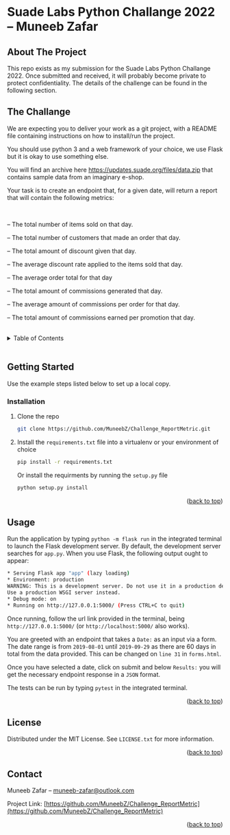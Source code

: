 <h1>Suade Labs Python Challange 2022 – Muneeb Zafar</h1>

<!-- ABOUT THE PROJECT -->

## About The Project

This repo exists as my submission for the Suade Labs Python Challange 2022. Once submitted and received, it will probably become private to protect confidentiality. The details of the challenge can be found in the following section.

<!-- The Challange -->

## The Challange

We are expecting you to deliver your work as a git project, with a README file containing instructions on how to install/run the project.

You should use python 3 and a web framework of your choice, we use Flask but it is okay to use something else.

You will find an archive here https://updates.suade.org/files/data.zip that contains sample data from an imaginary e-shop.

Your task is to create an endpoint that, for a given date, will return a report that will contain the following metrics:

<br>

– The total number of items sold on that day.

– The total number of customers that made an order that day.

– The total amount of discount given that day.

– The average discount rate applied to the items sold that day.

– The average order total for that day

– The total amount of commissions generated that day.

– The average amount of commissions per order for that day.

– The total amount of commissions earned per promotion that day.

<!-- TABLE OF CONTENTS -->
<br>
<details>
  <summary>Table of Contents</summary>
  <ol>
    <li>
      <a href="#about-the-project">About The Project</a>
    </li>
    <li>
      <a href="#the-challange">The Challange</a>
    </li>
    <li>
      <a href="#getting-started">Getting Started</a>
      <ul>
        <li><a href="#installation">Installation</a></li>
      </ul>
    </li>
    <li><a href="#usage">Usage</a></li>
    <li><a href="#license">License</a></li>
    <li><a href="#contact">Contact</a></li>
  </ol>
</details>
<br>

<!-- GETTING STARTED -->

## Getting Started

Use the example steps listed below to set up a local copy.

### Installation

1. Clone the repo

   ```sh
   git clone https://github.com/MuneebZ/Challenge_ReportMetric.git
   ```

2. Install the `requirements.txt` file into a virtualenv or your environment of choice

   ```sh
   pip install -r requirements.txt
   ```
   
   Or install the requirments by running the `setup.py` file
   ```sh
   python setup.py install 
   ```


<p align="right">(<a href="#readme-top">back to top</a>)</p>

<!-- USAGE EXAMPLES -->

## Usage

Run the application by typing `python -m flask run` in the integrated terminal to launch the Flask development server. By default, the development server searches for `app.py`. When you use Flask, the following output ought to appear:

```sh
* Serving Flask app "app" (lazy loading)
* Environment: production
WARNING: This is a development server. Do not use it in a production deployment.
Use a production WSGI server instead.
* Debug mode: on
* Running on http://127.0.0.1:5000/ (Press CTRL+C to quit)
```

Once running, follow the url link provided in the terminal, being `http://127.0.0.1:5000/` (or `http://localhost:5000/` also works).

You are greeted with an endpoint that takes a `Date:` as an input via a form. The date range is from `2019-08-01` until `2019-09-29` as there are 60 days in total from the data provided. This can be changed on `line 31` in `forms.html`.

Once you have selected a date, click on submit and below `Results:` you will get the necessary endpoint response in a `JSON` format.

The tests can be run by typing `pytest` in the integrated terminal.

<p align="right">(<a href="#readme-top">back to top</a>)</p>

[comment]: <> (1. Fork the Project)

[comment]: <> (2. Create your Feature Branch &#40;`git checkout -b feature/AmazingFeature`&#41;)

[comment]: <> (3. Commit your Changes &#40;`git commit -m 'Add some AmazingFeature'`&#41;)

[comment]: <> (4. Push to the Branch &#40;`git push origin feature/AmazingFeature`&#41;)

[comment]: <> (5. Open a Pull Request)

<!-- LICENSE -->

## License

Distributed under the MIT License. See `LICENSE.txt` for more information.

<p align="right">(<a href="#readme-top">back to top</a>)</p>
<!-- CONTACT -->

## Contact

Muneeb Zafar – muneeb-zafar@outlook.com

Project Link: [https://github.com/MuneebZ/Challenge_ReportMetric](https://github.com/MuneebZ/Challenge_ReportMetric)

<p align="right">(<a href="#readme-top">back to top</a>)</p>
